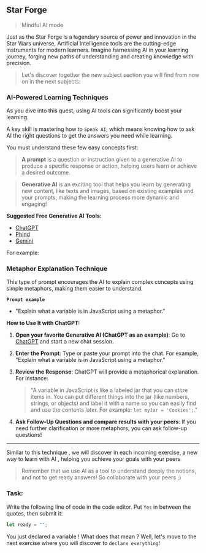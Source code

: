 ## Star Forge

> Mindful AI mode

Just as the Star Forge is a legendary source of power and innovation in the Star Wars universe, Artificial Intelligence tools are the cutting-edge instruments for modern learners. Imagine harnessing AI in your learning journey, forging new paths of understanding and creating knowledge with precision.

> Let's discover together the new subject section you will find from now on in the next subjects:

### AI-Powered Learning Techniques

As you dive into this quest, using AI tools can significantly boost your learning.

A key skill is mastering how to `Speak AI`, which means knowing how to ask AI the right questions to get the answers you need while learning.

You must understand these few easy concepts first:

> **A prompt** is a question or instruction given to a generative AI to produce a specific response or action, helping users learn or achieve a desired outcome.

> **Generative AI** is an exciting tool that helps you learn by generating new content, like texts and images, based on existing examples and your prompts, making the learning process more dynamic and engaging!

**Suggested Free Generative AI Tools:**

- [ChatGPT](https://chatgpt.com/)
- [Phind](https://www.phind.com/)
- [Gemini](https://gemini.google.com/)

For example:

### Metaphor Explanation Technique

This type of prompt encourages the AI to explain complex concepts using simple metaphors, making them easier to understand.

**`Prompt example`**

- "Explain what a variable is in JavaScript using a metaphor."

**How to Use It with ChatGPT:**

1. **Open your favorite Generative AI (ChatGPT as an example)**: Go to [ChatGPT](https://chatgpt.com/) and start a new chat session.
2. **Enter the Prompt**: Type or paste your prompt into the chat. For example, "Explain what a variable is in JavaScript using a metaphor."
3. **Review the Response**: ChatGPT will provide a metaphorical explanation. For instance:

   > "A variable in JavaScript is like a labeled jar that you can store items in. You can put different things into the jar (like numbers, strings, or objects) and label it with a name so you can easily find and use the contents later. For example: `let myJar = 'Cookies';`."

4. **Ask Follow-Up Questions and compare results with your peers**: If you need further clarification or more metaphors, you can ask follow-up questions!

---

Similar to this technique , we will discover in each incoming exercise, a new way to learn with AI , helping you achieve your goals with your peers

> Remember that we use AI as a tool to understand deeply the notions, and not to get ready answers! So collaborate with your peers ;)

### Task:

Write the following line of code in the code editor. Put `Yes` in between the quotes, then submit it:

```js
let ready = "";
```

You just declared a variable ! What does that mean ? Well, let's move to the next exercise where you will discover
to `declare everything`!
